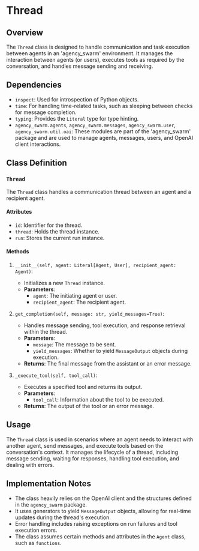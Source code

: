 # Thread

## Overview

The `Thread` class is designed to handle communication and task execution between agents in an 'agency_swarm' environment. It manages the interaction between agents (or users), executes tools as required by the conversation, and handles message sending and receiving.

## Dependencies

- `inspect`: Used for introspection of Python objects.
- `time`: For handling time-related tasks, such as sleeping between checks for message completion.
- `typing`: Provides the `Literal` type for type hinting.
- `agency_swarm.agents`, `agency_swarm.messages`, `agency_swarm.user`, `agency_swarm.util.oai`: These modules are part of the 'agency_swarm' package and are used to manage agents, messages, users, and OpenAI client interactions.

## Class Definition

### `Thread`

The `Thread` class handles a communication thread between an agent and a recipient agent.

#### Attributes

- `id`: Identifier for the thread.
- `thread`: Holds the thread instance.
- `run`: Stores the current run instance.

#### Methods

1. `__init__(self, agent: Literal[Agent, User], recipient_agent: Agent)`:
   - Initializes a new `Thread` instance.
   - **Parameters**:
     - `agent`: The initiating agent or user.
     - `recipient_agent`: The recipient agent.

2. `get_completion(self, message: str, yield_messages=True)`:
   - Handles message sending, tool execution, and response retrieval within the thread.
   - **Parameters**:
     - `message`: The message to be sent.
     - `yield_messages`: Whether to yield `MessageOutput` objects during execution.
   - **Returns**: The final message from the assistant or an error message.

3. `_execute_tool(self, tool_call)`:
   - Executes a specified tool and returns its output.
   - **Parameters**:
     - `tool_call`: Information about the tool to be executed.
   - **Returns**: The output of the tool or an error message.

## Usage

The `Thread` class is used in scenarios where an agent needs to interact with another agent, send messages, and execute tools based on the conversation's context. It manages the lifecycle of a thread, including message sending, waiting for responses, handling tool execution, and dealing with errors.

## Implementation Notes

- The class heavily relies on the OpenAI client and the structures defined in the `agency_swarm` package.
- It uses generators to yield `MessageOutput` objects, allowing for real-time updates during the thread's execution.
- Error handling includes raising exceptions on run failures and tool execution errors.
- The class assumes certain methods and attributes in the `Agent` class, such as `functions`.
